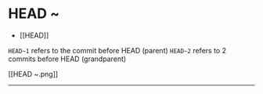# HEAD ~

- [[HEAD]]

`HEAD~1` refers to the commit before HEAD (parent)
`HEAD~2` refers to 2 commits before HEAD (grandparent)

[[HEAD ~.png]]

---
